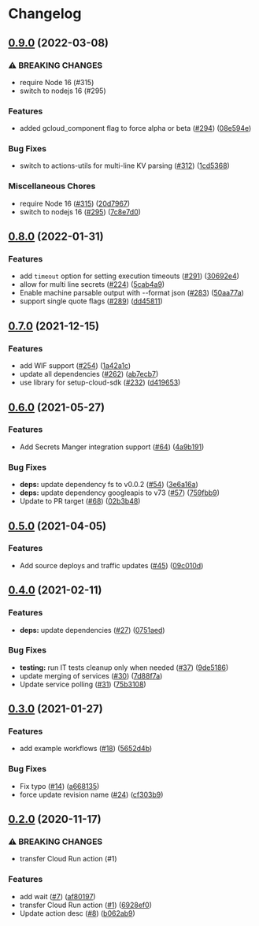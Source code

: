 # Changelog

## [0.9.0](https://www.github.com/google-github-actions/deploy-cloudrun/compare/v0.8.0...v0.9.0) (2022-03-08)


### ⚠ BREAKING CHANGES

* require Node 16 (#315)
* switch to nodejs 16 (#295)

### Features

* added gcloud_component flag to force alpha or beta ([#294](https://www.github.com/google-github-actions/deploy-cloudrun/issues/294)) ([08e594e](https://www.github.com/google-github-actions/deploy-cloudrun/commit/08e594ea50dd3b8b1f9e6f13179f1f5b18d5144a))


### Bug Fixes

* switch to actions-utils for multi-line KV parsing ([#312](https://www.github.com/google-github-actions/deploy-cloudrun/issues/312)) ([1cd5368](https://www.github.com/google-github-actions/deploy-cloudrun/commit/1cd5368e199e5944edfc7c9d953516a5f1642e78))


### Miscellaneous Chores

* require Node 16 ([#315](https://www.github.com/google-github-actions/deploy-cloudrun/issues/315)) ([20d7967](https://www.github.com/google-github-actions/deploy-cloudrun/commit/20d79677d49bd483b53e2e6755cde241ce76a85c))
* switch to nodejs 16 ([#295](https://www.github.com/google-github-actions/deploy-cloudrun/issues/295)) ([7c8e7d0](https://www.github.com/google-github-actions/deploy-cloudrun/commit/7c8e7d0b8066be63d8254cfdd7524186c8175b9e))

## [0.8.0](https://www.github.com/google-github-actions/deploy-cloudrun/compare/v0.7.0...v0.8.0) (2022-01-31)


### Features

* add `timeout` option for setting execution timeouts ([#291](https://www.github.com/google-github-actions/deploy-cloudrun/issues/291)) ([30692e4](https://www.github.com/google-github-actions/deploy-cloudrun/commit/30692e449d09cf9b29e0be80a0d3d7cf7409a397))
* allow for multi line secrets ([#224](https://www.github.com/google-github-actions/deploy-cloudrun/issues/224)) ([5cab4a9](https://www.github.com/google-github-actions/deploy-cloudrun/commit/5cab4a99aad37f2049c16809f2372ee1bcfbd674))
* Enable machine parsable output with --format json ([#283](https://www.github.com/google-github-actions/deploy-cloudrun/issues/283)) ([50aa77a](https://www.github.com/google-github-actions/deploy-cloudrun/commit/50aa77a4cc04bc953904f3b82fce54dcdab435a5))
* support single quote flags ([#289](https://www.github.com/google-github-actions/deploy-cloudrun/issues/289)) ([dd45811](https://www.github.com/google-github-actions/deploy-cloudrun/commit/dd458116fa3a920fce433f28697629c5b163a9dc))

## [0.7.0](https://www.github.com/google-github-actions/deploy-cloudrun/compare/v0.6.0...v0.7.0) (2021-12-15)


### Features

* add WIF support ([#254](https://www.github.com/google-github-actions/deploy-cloudrun/issues/254)) ([1a42a1c](https://www.github.com/google-github-actions/deploy-cloudrun/commit/1a42a1c5d9f8c28a15a9c2baec5767873fed11c7))
* update all dependencies ([#262](https://www.github.com/google-github-actions/deploy-cloudrun/issues/262)) ([ab7ecb7](https://www.github.com/google-github-actions/deploy-cloudrun/commit/ab7ecb7bee7cfa1c5d9d05d4a511e9ec9a99a117))
* use library for setup-cloud-sdk ([#232](https://www.github.com/google-github-actions/deploy-cloudrun/issues/232)) ([d419653](https://www.github.com/google-github-actions/deploy-cloudrun/commit/d419653e9e7540752f657d4ae8ce1c992a9454e7))

## [0.6.0](https://www.github.com/google-github-actions/deploy-cloudrun/compare/v0.5.0...v0.6.0) (2021-05-27)


### Features

* Add Secrets Manger integration support ([#64](https://www.github.com/google-github-actions/deploy-cloudrun/issues/64)) ([4a9b191](https://www.github.com/google-github-actions/deploy-cloudrun/commit/4a9b1916d11796934ce70d155a9fa30b282bb935))


### Bug Fixes

* **deps:** update dependency fs to v0.0.2 ([#54](https://www.github.com/google-github-actions/deploy-cloudrun/issues/54)) ([3e6a16a](https://www.github.com/google-github-actions/deploy-cloudrun/commit/3e6a16a292c034e56bf24da5e45c59e232ab0639))
* **deps:** update dependency googleapis to v73 ([#57](https://www.github.com/google-github-actions/deploy-cloudrun/issues/57)) ([759fbb9](https://www.github.com/google-github-actions/deploy-cloudrun/commit/759fbb9f9ada824d9782018bf16acd8bcfb0d544))
* Update to PR target ([#68](https://www.github.com/google-github-actions/deploy-cloudrun/issues/68)) ([02b3b48](https://www.github.com/google-github-actions/deploy-cloudrun/commit/02b3b48476414e852806d64d4d8684f1a0894484))

## [0.5.0](https://www.github.com/google-github-actions/deploy-cloudrun/compare/v0.4.0...v0.5.0) (2021-04-05)


### Features

* Add source deploys and traffic updates ([#45](https://www.github.com/google-github-actions/deploy-cloudrun/issues/45)) ([09c010d](https://www.github.com/google-github-actions/deploy-cloudrun/commit/09c010da2e395d281a1aa052c124e25499a90d01))

## [0.4.0](https://www.github.com/google-github-actions/deploy-cloudrun/compare/v0.3.0...v0.4.0) (2021-02-11)


### Features

* **deps:** update dependencies ([#27](https://www.github.com/google-github-actions/deploy-cloudrun/issues/27)) ([0751aed](https://www.github.com/google-github-actions/deploy-cloudrun/commit/0751aed08ff283f784c4716030a75195098edaa8))


### Bug Fixes

* **testing:** run IT tests cleanup only when needed ([#37](https://www.github.com/google-github-actions/deploy-cloudrun/issues/37)) ([9de5186](https://www.github.com/google-github-actions/deploy-cloudrun/commit/9de5186fe826371613a003a2c22ae38be0994d22))
* update merging of services ([#30](https://www.github.com/google-github-actions/deploy-cloudrun/issues/30)) ([7d88f7a](https://www.github.com/google-github-actions/deploy-cloudrun/commit/7d88f7a4c9f15186916068e190b0de7eaf8a792e))
* Update service polling ([#31](https://www.github.com/google-github-actions/deploy-cloudrun/issues/31)) ([75b3108](https://www.github.com/google-github-actions/deploy-cloudrun/commit/75b31080b36d9abc33f5e2bdf6133aaa59103b78))

## [0.3.0](https://www.github.com/google-github-actions/deploy-cloudrun/compare/v0.2.0...v0.3.0) (2021-01-27)


### Features

* add example workflows ([#18](https://www.github.com/google-github-actions/deploy-cloudrun/issues/18)) ([5652d4b](https://www.github.com/google-github-actions/deploy-cloudrun/commit/5652d4b5c6b4ce9faf3dd378b0ce708e3c5166d1))


### Bug Fixes

* Fix typo ([#14](https://www.github.com/google-github-actions/deploy-cloudrun/issues/14)) ([a668135](https://www.github.com/google-github-actions/deploy-cloudrun/commit/a66813593867a8bc0060864533692e5c2040ef4a))
* force update revision name ([#24](https://www.github.com/google-github-actions/deploy-cloudrun/issues/24)) ([cf303b9](https://www.github.com/google-github-actions/deploy-cloudrun/commit/cf303b9cfd946264794af73a25c0b058a00a1ced))

## [0.2.0](https://www.github.com/google-github-actions/deploy-cloudrun/compare/v0.1.0...v0.2.0) (2020-11-17)


### ⚠ BREAKING CHANGES

* transfer Cloud Run action (#1)

### Features

* add wait ([#7](https://www.github.com/google-github-actions/deploy-cloudrun/issues/7)) ([af80197](https://www.github.com/google-github-actions/deploy-cloudrun/commit/af80197d45a57e58031c68188979f7fcb2e63b82))
* transfer Cloud Run action ([#1](https://www.github.com/google-github-actions/deploy-cloudrun/issues/1)) ([6928ef0](https://www.github.com/google-github-actions/deploy-cloudrun/commit/6928ef0afe589614373c7d6ccc6f1dd4b149f96f))
* Update action desc ([#8](https://www.github.com/google-github-actions/deploy-cloudrun/issues/8)) ([b062ab9](https://www.github.com/google-github-actions/deploy-cloudrun/commit/b062ab9147fffb51a9c0f4f63090ccb37b884280))
